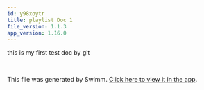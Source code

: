 ```yaml
---
id: y98xoytr
title: playlist Doc 1
file_version: 1.1.3
app_version: 1.16.0
---
```


this is my first test doc
by git

<br/>

This file was generated by Swimm. [Click here to view it in the app](https://swimm-web-app.web.app/repos/Z2l0aHViJTNBJTNBZWNvbW0lM0ElM0Ftb3NoaWtzd2ltbQ==/docs/y98xoytr).
